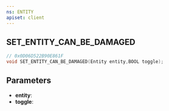 ```yaml
---
ns: ENTITY
apiset: client
---
```

## SET_ENTITY_CAN_BE_DAMAGED

```c
// 0x0D06D522B90E861F
void SET_ENTITY_CAN_BE_DAMAGED(Entity entity,BOOL toggle);
```


## Parameters
* **entity**:
* **toggle**:



